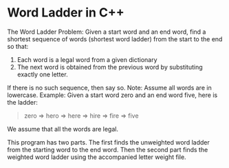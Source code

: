 # Word Ladder in C++

The Word Ladder Problem: Given a start word and an end word, find a shortest sequence of words (shortest word ladder) from the start to the end so that:
  1. Each word is a legal word from a given dictionary
  2. The next word is obtained from the previous word by substituting
				exactly one letter.
			
If there is no such sequence, then say so. Note: Assume all words are in lowercase.
Example: Given a start word zero and an end word five, here is the ladder:

  > zero => hero => here => hire => fire => five
  
  We assume that all the words are legal.

This program has two parts. The first finds the unweighted word ladder from the starting word to the end word. Then the second part finds the weighted word ladder using the accompanied letter weight file.
